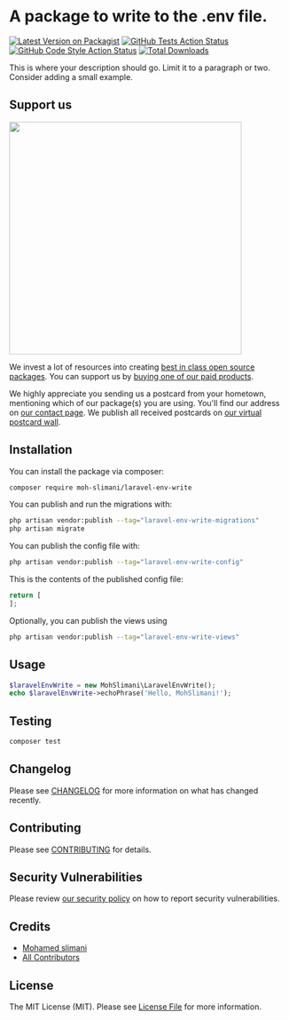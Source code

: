 # A package to write to the .env file.

[![Latest Version on Packagist](https://img.shields.io/packagist/v/moh-slimani/laravel-env-write.svg?style=flat-square)](https://packagist.org/packages/moh-slimani/laravel-env-write)
[![GitHub Tests Action Status](https://img.shields.io/github/actions/workflow/status/moh-slimani/laravel-env-write/run-tests.yml?branch=main&label=tests&style=flat-square)](https://github.com/moh-slimani/laravel-env-write/actions?query=workflow%3Arun-tests+branch%3Amain)
[![GitHub Code Style Action Status](https://img.shields.io/github/actions/workflow/status/moh-slimani/laravel-env-write/fix-php-code-style-issues.yml?branch=main&label=code%20style&style=flat-square)](https://github.com/moh-slimani/laravel-env-write/actions?query=workflow%3A"Fix+PHP+code+style+issues"+branch%3Amain)
[![Total Downloads](https://img.shields.io/packagist/dt/moh-slimani/laravel-env-write.svg?style=flat-square)](https://packagist.org/packages/moh-slimani/laravel-env-write)

This is where your description should go. Limit it to a paragraph or two. Consider adding a small example.

## Support us

[<img src="https://github-ads.s3.eu-central-1.amazonaws.com/laravel-env-write.jpg?t=1" width="419px" />](https://spatie.be/github-ad-click/laravel-env-write)

We invest a lot of resources into creating [best in class open source packages](https://spatie.be/open-source). You can support us by [buying one of our paid products](https://spatie.be/open-source/support-us).

We highly appreciate you sending us a postcard from your hometown, mentioning which of our package(s) you are using. You'll find our address on [our contact page](https://spatie.be/about-us). We publish all received postcards on [our virtual postcard wall](https://spatie.be/open-source/postcards).

## Installation

You can install the package via composer:

```bash
composer require moh-slimani/laravel-env-write
```

You can publish and run the migrations with:

```bash
php artisan vendor:publish --tag="laravel-env-write-migrations"
php artisan migrate
```

You can publish the config file with:

```bash
php artisan vendor:publish --tag="laravel-env-write-config"
```

This is the contents of the published config file:

```php
return [
];
```

Optionally, you can publish the views using

```bash
php artisan vendor:publish --tag="laravel-env-write-views"
```

## Usage

```php
$laravelEnvWrite = new MohSlimani\LaravelEnvWrite();
echo $laravelEnvWrite->echoPhrase('Hello, MohSlimani!');
```

## Testing

```bash
composer test
```

## Changelog

Please see [CHANGELOG](CHANGELOG.md) for more information on what has changed recently.

## Contributing

Please see [CONTRIBUTING](CONTRIBUTING.md) for details.

## Security Vulnerabilities

Please review [our security policy](../../security/policy) on how to report security vulnerabilities.

## Credits

- [Mohamed slimani](https://github.com/moh-slimani)
- [All Contributors](../../contributors)

## License

The MIT License (MIT). Please see [License File](LICENSE.md) for more information.
